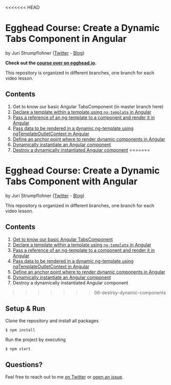 <<<<<<< HEAD
# Egghead Course: Create a Dynamic Tabs Component in Angular

by Juri Strumpflohner ([Twitter](https://twitter.com/juristr) - [Blog](https://juristr.com/blog))

**Check out the [course over on egghead.io](https://egghead.io/courses/create-dynamic-components-in-angular).**

This repository is organized in different branches, one branch for each video lesson.

## Contents

1. Get to know our basic Angular TabsComponent (in master branch here)
1. [Declare a template within a template using `ng-template` in Angular](https://github.com/juristr/egghead-create-dynamic-tabs-component-angular/tree/01-ng-template)
1. [Pass a reference of an ng-template to a component and render it in Angular](https://github.com/juristr/egghead-create-dynamic-tabs-component-angular/tree/02-ng-container-and-template-outlet)
1. [Pass data to be rendered in a dynamic ng-template using ngTemplateOutletContext in Angular](https://github.com/juristr/egghead-create-dynamic-tabs-component-angular/tree/03-ng-outlet-context)
1. [Define an anchor point where to render dynamic components in Angular](https://github.com/juristr/egghead-create-dynamic-tabs-component-angular/tree/04-define-anchor-point)
1. [Dynamically instantiate an Angular component](https://github.com/juristr/egghead-create-dynamic-tabs-component-angular/tree/05-dynamically-instantiate-component)
1. [Destroy a dynamically instantiated Angular component](https://github.com/juristr/egghead-create-dynamic-tabs-component-angular/tree/06-destroy-dynamic-components)
=======
# Egghead Course: Create a Dynamic Tabs Component with Angular

by Juri Strumpflohner ([Twitter](https://twitter.com/juristr) - [Blog](https://juristr.com/blog))

This repository is organized in different branches, one branch for each video lesson.

## Contents

1. [Get to know our basic Angular TabsComponent](https://github.com/juristr/egghead-create-dynamic-tabs-component-angular/tree/master)
1. [Declare a template within a template using `ng-template` in Angular](https://github.com/juristr/egghead-create-dynamic-tabs-component-angular/tree/01-ng-template)
1. [Pass a reference of an ng-template to a component and render it in Angular](https://github.com/juristr/egghead-create-dynamic-tabs-component-angular/tree/02-ng-container-and-template-outlet)
1. [Pass data to be rendered in a dynamic ng-template using ngTemplateOutletContext in Angular](https://github.com/juristr/egghead-create-dynamic-tabs-component-angular/tree/03-ng-outlet-context)
1. [Define an anchor point where to render dynamic components in Angular](https://github.com/juristr/egghead-create-dynamic-tabs-component-angular/tree/04-define-anchor-point)
1. [Dynamically instantiate an Angular component](https://github.com/juristr/egghead-create-dynamic-tabs-component-angular/tree/05-dynamically-instantiate-component)
1. Destroy a dynamically instantiated Angular component

>>>>>>> 06-destroy-dynamic-components

## Setup & Run

Clone the repository and install all packages

```
$ npm install
```

Run the project by executing

```
$ npm start
```

## Questions?

Feel free to reach out to me [on Twitter](https://twitter.com/juristr) or [open an issue](https://github.com/juristr/egghead-create-dynamic-tabs-component-angular/issues).
